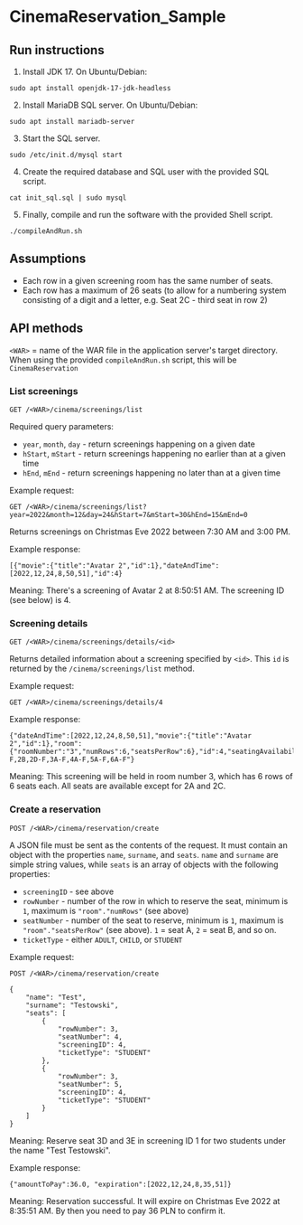 # CinemaReservation_Sample

## Run instructions
1. Install JDK 17. On Ubuntu/Debian:

```
sudo apt install openjdk-17-jdk-headless
```

2. Install MariaDB SQL server. On Ubuntu/Debian:

```
sudo apt install mariadb-server
```

3. Start the SQL server.

```
sudo /etc/init.d/mysql start
```

4. Create the required database and SQL user with the provided SQL script.

```
cat init_sql.sql | sudo mysql
```

5. Finally, compile and run the software with the provided Shell script.

```
./compileAndRun.sh
```

## Assumptions
- Each row in a given screening room has the same number of seats.
- Each row has a maximum of 26 seats (to allow for a numbering system consisting of a digit and a letter, e.g. Seat 2C - third seat in row 2)

## API methods

`<WAR>` = name of the WAR file in the application server's target directory. When using the provided `compileAndRun.sh` script, this will be `CinemaReservation`

### List screenings

```
GET /<WAR>/cinema/screenings/list
```

Required query parameters:
- `year`, `month`, `day` - return screenings happening on a given date
- `hStart`, `mStart` - return screenings happening no earlier than at a given time
- `hEnd`, `mEnd` - return screenings happening no later than at a given time

Example request:

```
GET /<WAR>/cinema/screenings/list?year=2022&month=12&day=24&hStart=7&mStart=30&hEnd=15&mEnd=0
```

Returns screenings on Christmas Eve 2022 between 7:30 AM and 3:00 PM.

Example response:

```
[{"movie":{"title":"Avatar 2","id":1},"dateAndTime":[2022,12,24,8,50,51],"id":4}
```

Meaning: There's a screening of Avatar 2 at 8:50:51 AM. The screening ID (see below) is 4.

### Screening details

```
GET /<WAR>/cinema/screenings/details/<id>
```

Returns detailed information about a screening specified by `<id>`. This `id` is returned by the `/cinema/screenings/list` method.

Example request:

```
GET /<WAR>/cinema/screenings/details/4
```

Example response:

```
{"dateAndTime":[2022,12,24,8,50,51],"movie":{"title":"Avatar 2","id":1},"room":{"roomNumber":"3","numRows":6,"seatsPerRow":6},"id":4,"seatingAvailability":"1A-F,2B,2D-F,3A-F,4A-F,5A-F,6A-F"}
```

Meaning: This screening will be held in room number 3, which has 6 rows of 6 seats each. All seats are available except for 2A and 2C.

### Create a reservation

```
POST /<WAR>/cinema/reservation/create
```

A JSON file must be sent as the contents of the request. It must contain an object with the properties `name`, `surname`, and `seats`. `name` and `surname` are simple string values, while `seats` is an array of objects with the following properties:
- `screeningID` - see above
- `rowNumber` - number of the row in which to reserve the seat, minimum is `1`, maximum is `"room"."numRows"` (see above)
- `seatNumber` - number of the seat to reserve, minimum is `1`, maximum is `"room"."seatsPerRow"` (see above). `1` = seat A, `2` = seat B, and so on.
- `ticketType` - either `ADULT`, `CHILD`, or `STUDENT`

Example request:

```
POST /<WAR>/cinema/reservation/create

{
    "name": "Test",
    "surname": "Testowski",
    "seats": [
        {
            "rowNumber": 3,
            "seatNumber": 4,
            "screeningID": 4,
            "ticketType": "STUDENT"
        },
        {
            "rowNumber": 3,
            "seatNumber": 5,
            "screeningID": 4,
            "ticketType": "STUDENT"
        }
    ]
}
```

Meaning: Reserve seat 3D and 3E in screening ID 1 for two students under the name "Test Testowski".

Example response:

```
{"amountToPay":36.0, "expiration":[2022,12,24,8,35,51]}
```

Meaning: Reservation successful. It will expire on Christmas Eve 2022 at 8:35:51 AM. By then you need to pay 36 PLN to confirm it.
